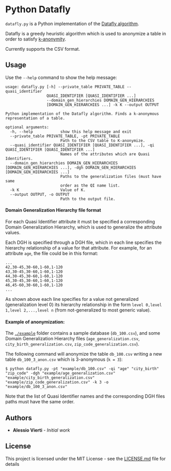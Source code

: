 # Python Datafly

`datafly.py` is a Python implementation of the [Datafly algorithm](https://en.wikipedia.org/wiki/Datafly_algorithm).

Datafly is a greedy heuristic algorithm which is used to anonymize a table in order to satisfy [k-anonymity](https://en.wikipedia.org/wiki/K-anonymity).

Currently supports the CSV format.

## Usage

Use the `--help` command to show the help message:

```
usage: datafly.py [-h] --private_table PRIVATE_TABLE --quasi_identifier
                  QUASI_IDENTIFIER [QUASI_IDENTIFIER ...]
                  --domain_gen_hierarchies DOMAIN_GEN_HIERARCHIES
                  [DOMAIN_GEN_HIERARCHIES ...] -k K --output OUTPUT

Python implementation of the Datafly algorithm. Finds a k-anonymous
representation of a table.

optional arguments:
  -h, --help            show this help message and exit
  --private_table PRIVATE_TABLE, -pt PRIVATE_TABLE
                        Path to the CSV table to K-anonymize.
  --quasi_identifier QUASI_IDENTIFIER [QUASI_IDENTIFIER ...], -qi QUASI_IDENTIFIER [QUASI_IDENTIFIER ...]
                        Names of the attributes which are Quasi Identifiers.
  --domain_gen_hierarchies DOMAIN_GEN_HIERARCHIES [DOMAIN_GEN_HIERARCHIES ...], -dgh DOMAIN_GEN_HIERARCHIES [DOMAIN_GEN_HIERARCHIES ...]
                        Paths to the generalization files (must have same
                        order as the QI name list.
  -k K                  Value of K.
  --output OUTPUT, -o OUTPUT
                        Path to the output file.
```

#### Domain Generalization Hierarchy file format

For each Quasi Identifier attribute it must be specified a corresponding Domain Generalization Hierarchy, which is used to generalize the attribute values.

Each DGH is specified through a DGH file, which in each line specifies the hierarchy relationship of a value for that attribute. For example, for an attribute `age`, the file could be in this format:

```
...
42,30-45,30-60,1-60,1-120
43,30-45,30-60,1-60,1-120
44,30-45,30-60,1-60,1-120
45,30-45,30-60,1-60,1-120
46,45-60,30-60,1-60,1-120
...
```

As shown above each line specifies for a value not generalized (generalization level 0) its hierarchy relationship in the form `level 0,level 1,level 2,...,level n` (from not-generalized to most generic value).

#### Example of anonymization:

The [`./example`](https://github.com/alessiovierti/python-datafly/tree/master/example) folder contains a sample database (`db_100.csv`), and some Domain Generalization Hierarchy files (`age_generalization.csv`, `city_birth_generalization.csv`, `zip_code_generalization.csv`).

The following command will anonymize the table `db_100.csv` writing a new table `db_100_3_anon.csv` which is 3-anonymous (`k = 3`):

```
$ python datafly.py -pt "example/db_100.csv" -qi "age" "city_birth" "zip_code" -dgh "example/age_generalization.csv" "example/city_birth_generalization.csv" "example/zip_code_generalization.csv" -k 3 -o "example/db_100_3_anon.csv"
```

Note that the list of Quasi Identifier names and the corresponding DGH files paths must have the same order.

## Authors

* **Alessio Vierti** - *Initial work*

## License

This project is licensed under the MIT License - see the [LICENSE.md](LICENSE.md) file for details
